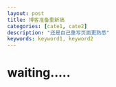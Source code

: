 ```yaml
---
layout: post
title: 博客准备重新搞
categories: [cate1, cate2]
description: "还是自己重写页面更熟悉"
keywords: keyword1, keyword2
---
```


# waiting.....
